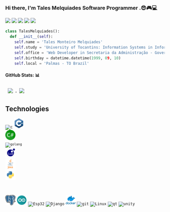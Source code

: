 ### Hi there, I'm Tales Melquiades Software Programmer .😎🎮💻

<a href="https://talesmm14.github.io/"><img src="https://img.shields.io/badge/website-000000?style=for-the-badge&logo=dev.to&logoColor=white"></img></a>
<a href="https://www.instagram.com/talesmelquiades/"><img src="https://img.shields.io/badge/Instagram-E4405F?style=for-the-badge&logo=twitch&logoColor=white"></img></a>
<a href="https://www.youtube.com/channel/UCXQeoAqIjh2TC4S1aVnnN7g"><img src="https://img.shields.io/badge/Youtube-FF0000?style=for-the-badge&logo=twitch&logoColor=white"></img></a>
<a href="https://www.twitch.tv/talesmelquiades"><img src="https://img.shields.io/badge/Twitch-9146FF?style=for-the-badge&logo=twitch&logoColor=white"></img></a>
<a href="https://www.linkedin.com/in/talesmelquiades/"><img src="https://img.shields.io/badge/LinkedIn-0077B5?style=for-the-badge&logo=linkedin&logoColor=white"></img></a>


```python
class TalesMelquiades():
  def __init__(self):
    self.name = 'Tales Monteiro Melquiades'
    self.study = 'University of Tocantins: Information Systems in Information Technology'
    self.office = 'Web Developer in Secretaria da Administração - Governo do Tocantins'
    self.birthday = datetime.datetime(1999, 09, 10)
    self.local = 'Palmas - TO Brazil'
```


#### GitHub Stats: :bar_chart:
<a href="https://github.com/talesmm14/github-readme-stats">
  <img align="center" style="margin:0.5rem" src="https://github-readme-stats.vercel.app/api?username=talesmm14&count_private=true&show_icons=true&theme=react" />
</a>
<a href="https://github.com/talesmm14/github-readme-stats">
  <img align="center" style="margin:0.5rem"  src="https://github-readme-stats.vercel.app/api/top-langs/?username=talesmm14&theme=react&layout=compact&hide=javascript&count_private=true" />
</a>

<!-- <img align='left' src="https://i.pinimg.com/originals/a7/12/3a/a7123a124ba35c74c421e1678e2bb677.gif" width="150px"> -->

## Technologies

<code><img height="32" src="https://cdn.iconscout.com/icon/free/png-512/c-programming-569564.png" alt="c"/></code>
<code><img height="32" src="https://raw.githubusercontent.com/github/explore/180320cffc25f4ed1bbdfd33d4db3a66eeeeb358/topics/cpp/cpp.png" alt="c++"/>
<code><img height="32" src="https://raw.githubusercontent.com/github/explore/80688e429a7d4ef2fca1e82350fe8e3517d3494d/topics/csharp/csharp.png" alt="c#"/></code>
<code><img height="32" src="https://go.dev/images/go-logo-white.svg" alt="golang"/></code>
<code><img height="32" src="https://raw.githubusercontent.com/github/explore/80688e429a7d4ef2fca1e82350fe8e3517d3494d/topics/lua/lua.png" alt="lua"/></code>
<code><img height="32" src="https://raw.githubusercontent.com/github/explore/5b3600551e122a3277c2c5368af2ad5725ffa9a1/topics/java/java.png" alt="java"/></code>
<code><img height="32" src="https://raw.githubusercontent.com/github/explore/80688e429a7d4ef2fca1e82350fe8e3517d3494d/topics/python/python.png" alt="python"/></code>

<code><img height="32" src="https://raw.githubusercontent.com/github/explore/80688e429a7d4ef2fca1e82350fe8e3517d3494d/topics/postgresql/postgresql.png" alt="PostegreSQL"/></code></code>
<code><img height="32" src="https://raw.githubusercontent.com/github/explore/80688e429a7d4ef2fca1e82350fe8e3517d3494d/topics/arduino/arduino.png" alt="Arduino"/></code>
<code><img height="32" src="http://domoticx.com/wp-content/uploads/2016/12/ESP32-chip-icon.png" alt="Esp32"/></code>
<code><img height="32" src="https://batisteo.gallerycdn.vsassets.io/extensions/batisteo/vscode-django/1.10.0/1645525785595/Microsoft.VisualStudio.Services.Icons.Default" alt="Django"/></code>
<code><img height="32" src="https://raw.githubusercontent.com/github/explore/80688e429a7d4ef2fca1e82350fe8e3517d3494d/topics/docker/docker.png" alt="Docker"/></code>
<code><img height="32" src="https://git-scm.com/images/logo@2x.png" alt="git"/></code>
<code><img height="32" src="https://www.kernel.org/theme/images/logos/tux.png" alt="Linux"/></code>
<code><img height="32" src="https://www.qt.io/hubfs/qt-design-system/assets/logos/qt-logo.svg" alt="qt"/></code>
<code><img height="32" src="https://unity.gallerycdn.vsassets.io/extensions/unity/unity-debug/3.0.2/1605217535175/Microsoft.VisualStudio.Services.Icons.Default" alt="unity"/></code>



<!--
**talesmm14/talesmm14** is a ✨ _special_ ✨ repository because its `README.md` (this file) appears on your GitHub profile.

Here are some ideas to get you started:

- 🔭 I’m currently working on ...
- 🌱 I’m currently learning ...
- 👯 I’m looking to collaborate on ...
- 🤔 I’m looking for help with ...
- 💬 Ask me about ...
- 📫 How to reach me: ...
- 😄 Pronouns: ...
- ⚡ Fun fact: ...
-->
